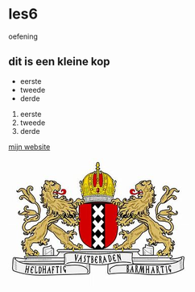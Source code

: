 # les6
oefening

## dit is een kleine kop

- eerste
- tweede
- derde

1. eerste
2. tweede
3. derde

[mijn website](28072.hosts2.ma-cloud.nl)

![wapen amsterdam](wapen.jpg)

